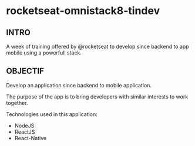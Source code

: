 ﻿# rocketseat-omnistack8-tindev
 
## INTRO

A week of training offered by @rocketseat to develop since backend to app mobile using a powerfull stack.

## OBJECTIF

Develop an application since backend to mobile application.

The purpose of the app is to bring developers with similar interests to work together.

Technologies used in this application:

- NodeJS
- ReactJS
- React-Native
